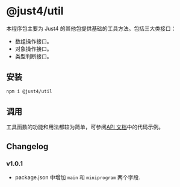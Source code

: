 # @just4/util

本程序包主要为 Just4 的其他包提供基础的工具方法。包括三大类接口：

- 数组操作接口。
- 对象操作接口。
- 类型判断接口。

## 安装

```bash
npm i @just4/util
```

## 调用

工具函数的功能和用法都较为简单，可参阅[API 文档](https://heeroluo.github.io/just4/util/modules/index.html)中的代码示例。

## Changelog

### v1.0.1

- package.json 中增加 `main` 和 `miniprogram` 两个字段.
